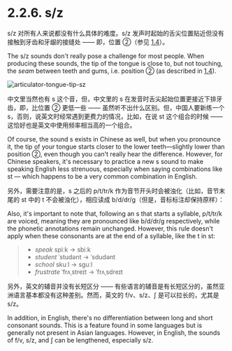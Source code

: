 # 2.2.6. <span class="pho">s/z</span>

<span class="pho">s/z</span> 对所有人来说都没有什么具体的难度。<span class="pho">s/z</span> 发声时起始的舌尖位置贴近但没有接触到牙齿和牙龈的接缝处 —— 即，位置 ②（参见 [1.4](1.4-articulators)）。

The <span class="pho">s/z</span> sounds don't really pose a challenge for most people. When producing these sounds, the tip of the tongue is close to, but not touching, the *seam* between teeth and gums, i.e. position ② (as described in [1.4](1.4-articulators)).

![articulator-tongue-tip-sz](/images/articulator-tongue-tip-sz.svg)

中文里当然也有 <span class="pho">s</span> 这个音，但，中文里的 <span class="pho">s</span> 在发音时舌尖起始位置更接近下排牙齿，即，比位置 ② 更低一些 —— 虽然听不出什么区别。但，中国人要新练一个 <span class="pho">s</span>，否则，说英文时经常遇到更费力的情况，比如，在说 <span class="pho">st</span> 这个组合的时候 —— 这恰好也是英文中使用频率相当高的一个组合。

Of course, the sound <span class="pho">s</span> exists in Chinese as well, but when you pronounce it, the tip of your tongue starts closer to the lower teeth—slightly lower than position ②, even though you can't really hear the difference. However, for Chinese speakers, it's necessary to practice a new <span class="pho">s</span> sound to make speaking English less strenuous, especially when saying combinations like <span class="pho">st</span> — which happens to be a very common combination in English.

另外，需要注意的是，<span class="pho">s</span> 之后的 <span class="pho">p/t/tr/k</span> 作为音节开头时会被浊化（比如，音节末尾的 <span class="pho">st</span> 中的 <span class="pho">t</span> 不会被浊化），相应读成 <span class="pho">b/d/dr/g</span>（但是，音标标注却保持原样）：

Also, it's important to note that, following an <span class="pho">s</span> that starts a syllable, <span class="pho">p/t/tr/k</span> are voiced, meaning they are pronounced like <span class="pho">b/d/dr/g</span> respectively, while the phonetic annotations remain unchanged. However, this rule doesn't apply when these consonants are at the end of a syllable, like the <span class="pho">t</span> in <span class="pho">st</span>:

> * *speak* <span class="pho alt">spiːk</span> → <span class="pho alt">sbiːk</span><span class="speak-word-inline" data-audio-us-male="/audios/us/speak-us-male.mp3" data-audio-us-female="/audios/us/speak-us-female.mp3"></span>
> * *student* <span class="pho alt">ˈstudənt</span> → <span class="pho alt">ˈsdudənt</span><span class="speak-word-inline" data-audio-us-male="/audios/us/student-us-male.mp3" data-audio-us-female="/audios/us/student-us-female.mp3"></span>
> * *school* <span class="pho alt">skuːl</span> → <span class="pho alt">sguːl</span><span class="speak-word-inline" data-audio-us-male="/audios/us/school-us-male.mp3" data-audio-us-female="/audios/us/school-us-female.mp3"></span>
> * *frustrate* <span class="pho alt">ˈfrʌˌstreɪt</span> → <span class="pho alt">ˈfrʌˌsdreɪt</span><span class="speak-word-inline" data-audio-us-male="/audios/us/frustrate-us-male.mp3" data-audio-us-female="/audios/us/frustrate-us-female.mp3"></span>

另外，英文的辅音并没有长短区分 —— 有些语言的辅音是有长短区分的，虽然亚洲语言基本都没有这种差别。然而，英文的 <span class="pho">f/v</span>、<span class="pho">s/z</span>、<span class="pho">ʃ</span> 是可以拉长的，尤其是 <span class="pho">s/z</span>。

In addition, in English, there's no differentiation between long and short consonant sounds. This is a feature found in some languages but is generally not present in Asian languages. However, in English, the sounds of <span class="pho">f/v</span>, <span class="pho">s/z</span>, and <span class="pho">ʃ</span> can be lengthened, especially <span class="pho">s/z</span>.
